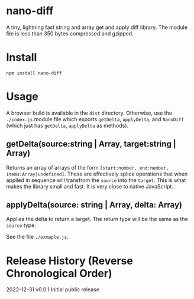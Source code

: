# nano-diff
A tiny, lightning fast string and array get and apply diff library. The module file is less than 350 bytes compressed and gzipped.

# Install

```
npm install nano-diff
```

# Usage

A browser build is available in the `dist` directory. Otherwise, use the `./index.js` module file which exports `getDelta`, `applyDelta`, and `NanoDiff` (which just has  `getDelta`, `applyDelta` as methods).

## getDelta(source:string | Array, target:string | Array)

Returns an array of arrays of the form `[start:number, end:number, items:Array|undefined]`. These are effectively splice operations that when applied in sequence will transfrom the `source` into the `target`. This is what makes the library small and fast. It is very close to native JavaScript.

## applyDelta(source: string | Array, delta: Array)

Applies the delta to return a target. The return type will be the same as the `source` type.

See the file `./exmaple.js`.

# Release History (Reverse Chronological Order)

2022-12-31 v0.0.1 Initial public release

